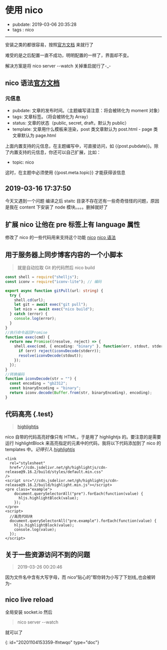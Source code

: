 # 使用 nico

- pubdate: 2019-03-06 20:35:28
- tags : nico

---

安装之类的都很容易，按照[官方文档](http://lab.lepture.com/nico/) 来就行了

难受的是之后配置一直不成功，明明配置的一样了，界面却不变。

解决方案是将 nico server --watch 关掉重启就行了-\_-

## nico 语法[官方文档](https://lab.lepture.com/nico/zh/syntax)

### 元信息

- pubdate: 文章的发布时间。（主题编写请注意：将会被转化为 moment 对象）
- tags: 文章标签。（将会被转化为 Array）
- status: 文章的状态（public, secret, draft，默认为 public）
- template: 文章用什么模板来渲染，post 类文章默认为 post.html - page 类文章默认为 page.html

上面内置支持的元信息，在主题编写中，可直接访问，如 {{post.pubdate}}。除了内置支持的元信息，你还可以自己扩展，比如：

- topic: nico

这时，在主题中必须使用 {{post.meta.topic}} 才能获得该信息

## 2019-03-16 17:37:50

今天又遇到一个问题 编译之后 staitc 目录不存在还有一些奇奇怪怪的问题，原因是我在 content 下安装了 node 模块。。。。删掉就好了

## 扩展 nico 让他在 pre 标签上有 language 属性

修改了 nico 的一些代码用来支持这个功能 [nico](https://github.com/2234839/nico/commit/4c74b69f174b47556f748d345d77972b5e6c3184) [nico 语法](https://lab.lepture.com/nico/zh/syntax)

## 用于服务器上同步博客内容的一个小脚本

> 就是自动拉取 Git 的代码然后 nico build

```typescript
const shell = require("shelljs");
const iconv = require("iconv-lite"); // 编码

export async function gitPull(url: string) {
  try {
    shell.cd(url);
    let git = await exec("git pull");
    let nico = await exec("nico build");
  } catch (error) {
    console.log(error);
  }
}
//执行命令返回Promise
function exec(cmd) {
  return new Promise((resolve, reject) => {
    shell.exec(cmd, { encoding: "binary" }, function(err, stdout, stderr) {
      if (err) reject(iconvDecode(stderr));
      resolve(iconvDecode(stdout));
    });
  });
}
//转换编码
function iconvDecode(str = "") {
  const encoding = "gb2312";
  const binaryEncoding = "binary";
  return iconv.decode(Buffer.from(str, binaryEncoding), encoding);
}
```

## 代码高亮 {.test}

> [highlightjs](https://highlightjs.org/usage/)

nico 自带的代码高亮好像只有 HTML，于是用了 highlightjs 的。要注意的是需要运行 highlightBlock 来高亮指定的元素中的代码，我将以下代码添加到了 nico 的 templates 中。_记得引入 [highlightjs](https://highlightjs.org/usage/)_

```html{run}
<link
  rel="stylesheet"
  href="//cdn.jsdelivr.net/gh/highlightjs/cdn-release@9.16.2/build/styles/default.min.css"
/>
<script src="//cdn.jsdelivr.net/gh/highlightjs/cdn-release@9.16.2/build/highlight.min.js"></script>
<pre class="example">
    document.querySelectorAll("pre").forEach(function(value) {
      hljs.highlightBlock(value);
    });
</pre>
<script>
  //高亮代码块
  document.querySelectorAll("pre.example").forEach(function(value) {
    hljs.highlightBlock(value);
    console.log(value);
  });
</script>
```

## 关于一些资源访问不到的问题

> 2019-03-26 00:20:46

因为文件名中含有大写字母，而 nico“贴心的”帮你转为小写了下划线\_也会被转为-

## nico live reload

全局安装 socket.io 然后

> nico server --watch

就可以了


{: id="20201104153359-lfntwqo" type="doc"}
